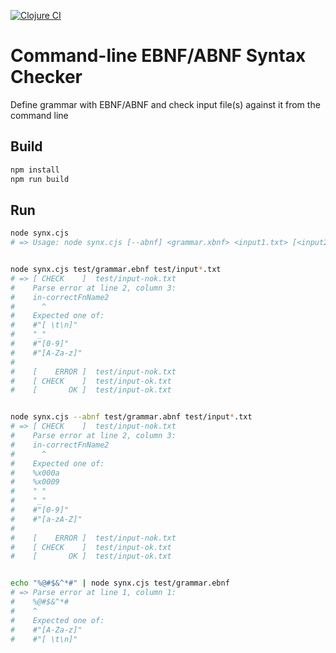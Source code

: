 [![Clojure CI](https://github.com/xsnpdngv/synx/actions/workflows/clojure.yml/badge.svg)](https://github.com/xsnpdngv/synx/actions/workflows/clojure.yml)

# Command-line EBNF/ABNF Syntax Checker

Define grammar with EBNF/ABNF and check input file(s) against it from the command line


## Build

```bash
npm install
npm run build
```


## Run

```bash
node synx.cjs
# => Usage: node synx.cjs [--abnf] <grammar.xbnf> <input1.txt> [<input2.txt> ...]


node synx.cjs test/grammar.ebnf test/input*.txt
# => [ CHECK    ]  test/input-nok.txt
#    Parse error at line 2, column 3:
#    in-correctFnName2
#      ^
#    Expected one of:
#    #"[ \t\n]"
#    "_"
#    #"[0-9]"
#    #"[A-Za-z]"
# 
#    [    ERROR ]  test/input-nok.txt
#    [ CHECK    ]  test/input-ok.txt
#    [       OK ]  test/input-ok.txt


node synx.cjs --abnf test/grammar.abnf test/input*.txt
# => [ CHECK    ]  test/input-nok.txt
#    Parse error at line 2, column 3:
#    in-correctFnName2
#      ^
#    Expected one of:
#    %x000a
#    %x0009
#    " "
#    "_"
#    #"[0-9]"
#    #"[a-zA-Z]"
#
#    [    ERROR ]  test/input-nok.txt
#    [ CHECK    ]  test/input-ok.txt
#    [       OK ]  test/input-ok.txt


echo "%@#$&^*#" | node synx.cjs test/grammar.ebnf
# => Parse error at line 1, column 1:
#    %@#$&^*#
#    ^
#    Expected one of:
#    #"[A-Za-z]"
#    #"[ \t\n]"
```

